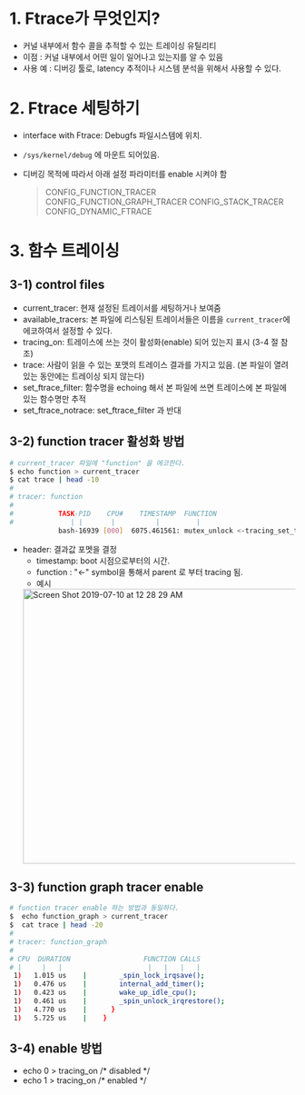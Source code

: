 # 1. Ftrace가 무엇인지?
 - 커널 내부에서 함수 콜을 추적할 수 있는 트레이싱 유틸리티
 - 이점   : 커널 내부에서 어떤 일이 일어나고 있는지를 알 수 있음
 - 사용 예 : 디버깅 툴로, latency 추적이나 시스템 분석을 위해서 사용할 수 있다.

# 2. Ftrace 세팅하기
 - interface with Ftrace: Debugfs 파일시스템에 위치.
 - `/sys/kernel/debug` 에 마운트 되어있음.

 - 디버깅 목적에 따라서 아래 설정 파라미터를 enable 시켜야 함
    > CONFIG_FUNCTION_TRACER
    > CONFIG_FUNCTION_GRAPH_TRACER
    > CONFIG_STACK_TRACER
    > CONFIG_DYNAMIC_FTRACE


# 3. 함수 트레이싱

## 3-1) control files
- current_tracer: 현재 설정된 트레이서를 세팅하거나 보여줌
- available_tracers: 본 파일에 리스팅된 트레이서들은 이름을 `current_tracer`에 에코하여서 설정할 수 있다.
- tracing_on: 트레이스에 쓰는 것이 활성화(enable) 되어 있는지 표시 (3-4 절 참조)
- trace: 사람이 읽을 수 있는 포맷의 트레이스 결과를 가지고 있음. (본 파일이 열려있는 동안에는 트레이싱 되지 않는다)
- set_ftrace_filter: 함수명을 echoing 해서 본 파일에 쓰면 트레이스에 본 파일에 있는 함수명만 추적
- set_ftrace_notrace: set_ftrace_filter 과 반대

## 3-2) function tracer 활성화 방법
```bash
# current_tracer 파일에 "function" 을 에코한다.
$ echo function > current_tracer
$ cat trace | head -10
#
# tracer: function
#
#           TASK-PID    CPU#    TIMESTAMP  FUNCTION
#              | |       |          |         |
            bash-16939 [000]  6075.461561: mutex_unlock <-tracing_set_tracer
```
 - header: 결과값 포멧을 결정
   - timestamp: boot 시점으로부터의 시간.  
   - function : "<-" symbol을 통해서 parent 로 부터 tracing 됨.
   	- 예시 
   	<img width="484" alt="Screen Shot 2019-07-10 at 12 28 29 AM" src="https://user-images.githubusercontent.com/18457707/60901925-bc124f00-a2a9-11e9-8e37-4809601b18eb.png">

   

## 3-3) function graph tracer enable
```bash
# function tracer enable 하는 방법과 동일하다.
$  echo function_graph > current_tracer
$  cat trace | head -20
#
# tracer: function_graph
#
# CPU  DURATION                  FUNCTION CALLS
# |     |   |                     |   |   |   |
 1)   1.015 us    |        _spin_lock_irqsave();
 1)   0.476 us    |        internal_add_timer();
 1)   0.423 us    |        wake_up_idle_cpu();
 1)   0.461 us    |        _spin_unlock_irqrestore();
 1)   4.770 us    |      }
 1)   5.725 us    |    }
```

## 3-4) enable 방법
- echo 0 > tracing_on    /* disabled */
- echo 1 > tracing_on    /* enabled  */



